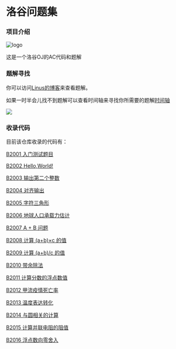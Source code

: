 # 洛谷问题集

### 项目介绍

![logo](https://user-images.githubusercontent.com/83543818/191896429-ffe368b8-924f-43f8-bc6d-e3da29681853.png)

这是一个洛谷OJ的AC代码和题解
### 题解寻找

你可以访问[Linus的博客](https://linus-shyu.github.io/)来查看题解。

如果一时半会儿找不到题解可以查看时间轴来寻找你所需要的题解[时间轴](https://linus-shyu.github.io/archives/)

[![](https://img.shields.io/badge/-C++-269539?style=flat-square&logo=c%2B%2B&logoColor=ffffff)](https://www.cplusplus.com/)

### 收录代码

目前该仓库收录的代码有：

[B2001 入门测试题目](https://www.luogu.com.cn/problem/B2001)

[B2002 Hello,World!](https://www.luogu.com.cn/problem/B2002)

[B2003 输出第二个整数](https://www.luogu.com.cn/problem/B2003)

[B2004 对齐输出](https://www.luogu.com.cn/problem/B2004)

[B2005 字符三角形](https://www.luogu.com.cn/problem/B2005)

[B2006 地球人口承载力估计](https://www.luogu.com.cn/problem/B2006)

[B2007 A + B 问题](https://www.luogu.com.cn/problem/B2007)

[B2008 计算 (a+b)×c 的值](https://www.luogu.com.cn/problem/B2008)

[B2009 计算 (a+b)/c 的值](https://www.luogu.com.cn/problem/B2009)

[B2010 带余除法](https://www.luogu.com.cn/problem/B2010)

[B2011 计算分数的浮点数值](https://www.luogu.com.cn/problem/B2011)

[B2012 甲流疫情死亡率](https://www.luogu.com.cn/problem/B2012)

[B2013 温度表达转化](https://www.luogu.com.cn/problem/B2013)

[B2014 与圆相关的计算](https://www.luogu.com.cn/problem/B2014)

[B2015 计算并联电阻的阻值](https://www.luogu.com.cn/problem/B2015)

[B2016 浮点数向零舍入](https://www.luogu.com.cn/problem/B2016)